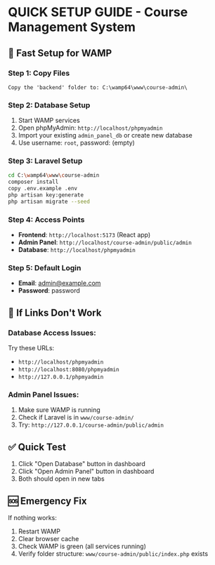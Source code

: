# QUICK SETUP GUIDE - Course Management System

## 🚀 Fast Setup for WAMP

### Step 1: Copy Files
```
Copy the 'backend' folder to: C:\wamp64\www\course-admin\
```

### Step 2: Database Setup
1. Start WAMP services
2. Open phpMyAdmin: `http://localhost/phpmyadmin`
3. Import your existing `admin_panel_db` or create new database
4. Use username: `root`, password: (empty)

### Step 3: Laravel Setup
```bash
cd C:\wamp64\www\course-admin
composer install
copy .env.example .env
php artisan key:generate
php artisan migrate --seed
```

### Step 4: Access Points
- **Frontend**: `http://localhost:5173` (React app)
- **Admin Panel**: `http://localhost/course-admin/public/admin`
- **Database**: `http://localhost/phpmyadmin`

### Step 5: Default Login
- **Email**: admin@example.com
- **Password**: password

## 🔧 If Links Don't Work

### Database Access Issues:
Try these URLs:
- `http://localhost/phpmyadmin`
- `http://localhost:8080/phpmyadmin`
- `http://127.0.0.1/phpmyadmin`

### Admin Panel Issues:
1. Make sure WAMP is running
2. Check if Laravel is in `www/course-admin/`
3. Try: `http://127.0.0.1/course-admin/public/admin`

## ✅ Quick Test
1. Click "Open Database" button in dashboard
2. Click "Open Admin Panel" button in dashboard
3. Both should open in new tabs

## 🆘 Emergency Fix
If nothing works:
1. Restart WAMP
2. Clear browser cache
3. Check WAMP is green (all services running)
4. Verify folder structure: `www/course-admin/public/index.php` exists